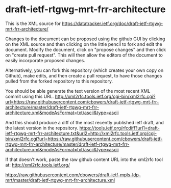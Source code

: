 # draft-ietf-rtgwg-mrt-frr-architecture
This is the XML source for https://datatracker.ietf.org/doc/draft-ietf-rtgwg-mrt-frr-architecture/

Changes to the document can be proposed using the github GUI by clicking on the XML source and then clicking on the little pencil to fork and edit the document.  Modify the document, click on "propose changes" and then click on "create pull request".  This will then allow the editors of the document to easily incorporate proposed changes.

Alternatively, you can fork this repository (which creates your own copy on Github), make edits, and then create a pull request, to have those changes pulled from the forked repository to this repository.

You should be able generate the text version of the most recent XML commit using this URL.
http://xml2rfc.tools.ietf.org/cgi-bin/xml2rfc.cgi?url=https://raw.githubusercontent.com/cbowers/draft-ietf-rtgwg-mrt-frr-architecture/master/draft-ietf-rtgwg-mrt-frr-architecture.xml&modeAsFormat=txt/ascii&type=ascii

And this should produce a diff of the most recently published ietf draft, and the latest version in the repository.
https://tools.ietf.org/rfcdiff?url1=draft-ietf-rtgwg-mrt-frr-architecture.txt&url2=http://xml2rfc.tools.ietf.org/cgi-bin/xml2rfc.cgi?url=https://raw.githubusercontent.com/cbowers/draft-ietf-rtgwg-mrt-frr-architecture/master/draft-ietf-rtgwg-mrt-frr-architecture.xml&modeAsFormat=txt/ascii&type=ascii

If that doesn't work, paste the raw github content URL into the xml2rfc tool at:
http://xml2rfc.tools.ietf.org/

https://raw.githubusercontent.com/cbowers/draft-ietf-mpls-ldp-mrt/master/draft-ietf-rtgwg-mrt-frr-architecture.xml